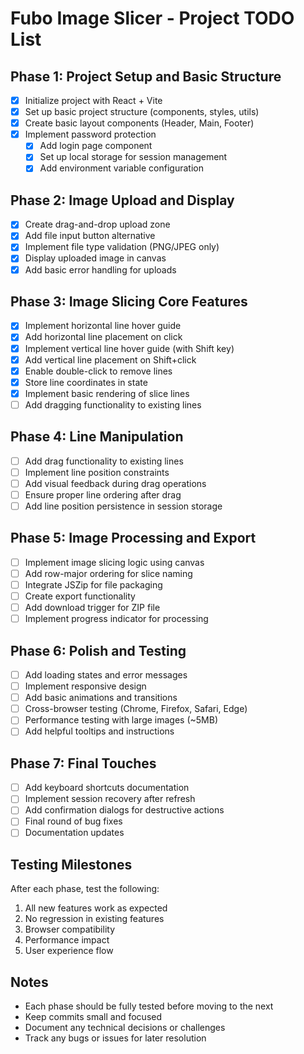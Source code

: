 # Fubo Image Slicer - Project TODO List

## Phase 1: Project Setup and Basic Structure
- [x] Initialize project with React + Vite
- [x] Set up basic project structure (components, styles, utils)
- [x] Create basic layout components (Header, Main, Footer)
- [x] Implement password protection
  - [x] Add login page component
  - [x] Set up local storage for session management
  - [x] Add environment variable configuration

## Phase 2: Image Upload and Display
- [x] Create drag-and-drop upload zone
- [x] Add file input button alternative
- [x] Implement file type validation (PNG/JPEG only)
- [x] Display uploaded image in canvas
- [x] Add basic error handling for uploads

## Phase 3: Image Slicing Core Features
- [x] Implement horizontal line hover guide
- [x] Add horizontal line placement on click
- [x] Implement vertical line hover guide (with Shift key)
- [x] Add vertical line placement on Shift+click
- [x] Enable double-click to remove lines
- [x] Store line coordinates in state
- [x] Implement basic rendering of slice lines
- [ ] Add dragging functionality to existing lines

## Phase 4: Line Manipulation
- [ ] Add drag functionality to existing lines
- [ ] Implement line position constraints
- [ ] Add visual feedback during drag operations
- [ ] Ensure proper line ordering after drag
- [ ] Add line position persistence in session storage

## Phase 5: Image Processing and Export
- [ ] Implement image slicing logic using canvas
- [ ] Add row-major ordering for slice naming
- [ ] Integrate JSZip for file packaging
- [ ] Create export functionality
- [ ] Add download trigger for ZIP file
- [ ] Implement progress indicator for processing

## Phase 6: Polish and Testing
- [ ] Add loading states and error messages
- [ ] Implement responsive design
- [ ] Add basic animations and transitions
- [ ] Cross-browser testing (Chrome, Firefox, Safari, Edge)
- [ ] Performance testing with large images (~5MB)
- [ ] Add helpful tooltips and instructions

## Phase 7: Final Touches
- [ ] Add keyboard shortcuts documentation
- [ ] Implement session recovery after refresh
- [ ] Add confirmation dialogs for destructive actions
- [ ] Final round of bug fixes
- [ ] Documentation updates

## Testing Milestones
After each phase, test the following:
1. All new features work as expected
2. No regression in existing features
3. Browser compatibility
4. Performance impact
5. User experience flow

## Notes
- Each phase should be fully tested before moving to the next
- Keep commits small and focused
- Document any technical decisions or challenges
- Track any bugs or issues for later resolution 